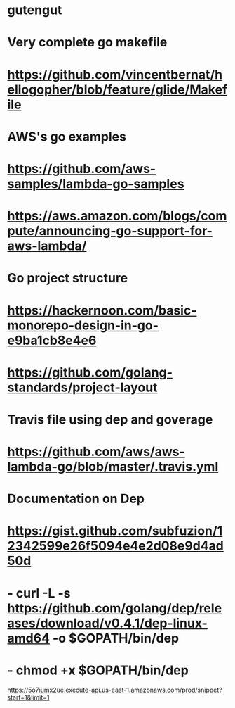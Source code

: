 # gutengut

# Very complete go makefile
# https://github.com/vincentbernat/hellogopher/blob/feature/glide/Makefile

# AWS's go examples
# https://github.com/aws-samples/lambda-go-samples
# https://aws.amazon.com/blogs/compute/announcing-go-support-for-aws-lambda/

# Go project structure
# https://hackernoon.com/basic-monorepo-design-in-go-e9ba1cb8e4e6
# https://github.com/golang-standards/project-layout

# Travis file using dep and goverage
# https://github.com/aws/aws-lambda-go/blob/master/.travis.yml

# Documentation on Dep
# https://gist.github.com/subfuzion/12342599e26f5094e4e2d08e9d4ad50d
# - curl -L -s https://github.com/golang/dep/releases/download/v0.4.1/dep-linux-amd64 -o $GOPATH/bin/dep
# - chmod +x $GOPATH/bin/dep


https://5o7iumx2ue.execute-api.us-east-1.amazonaws.com/prod/snippet?start=1&limit=1